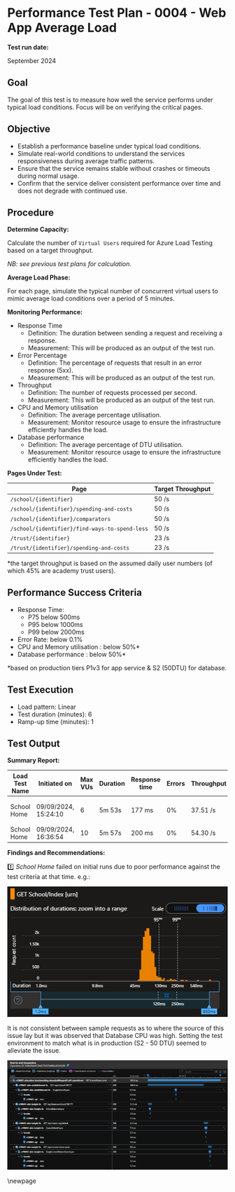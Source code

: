 ﻿# Performance Test Plan - 0004 - Web App Average Load

**Test run date:**

September 2024

## Goal

The goal of this test is to measure how well the service performs under typical load conditions. Focus will be on verifying the critical pages.

## Objective

- Establish a performance baseline under typical load conditions.
- Simulate real-world conditions to understand the services responsiveness during average traffic patterns.
- Ensure that the service remains stable without crashes or timeouts  during normal usage.
- Confirm that the service deliver consistent performance over time and does not degrade with continued use.

## Procedure

**Determine Capacity:**

Calculate the number of `Virtual Users` required for Azure Load Testing based on a target throughput.

_NB: see previous test plans for calculation._

**Average Load Phase:**

For each page, simulate the typical number of concurrent virtual users to mimic average load conditions over a period of 5 minutes.

**Monitoring Performance:**

- Response Time
  - Definition: The duration between sending a request and receiving a response.
  - Measurement: This will be produced as an output of the test run.
- Error Percentage
  - Definition: The percentage of requests that result in an error response (5xx).
  - Measurement: This will be produced as an output of the test run.
- Throughput
  - Definition: The number of requests processed per second.
  - Measurement: This will be produced as an output of the test run.
- CPU and Memory utilisation
  - Definition: The average percentage utilisation.
  - Measurement: Monitor resource usage to ensure the infrastructure efficiently handles the load.
- Database performance
  - Definition: The average percentage of DTU utilisation.
  - Measurement: Monitor resource usage to ensure the infrastructure efficiently handles the load.

**Pages Under Test:**

| Page                                           | Target Throughput |
|------------------------------------------------|-------------------|
| `/school/{identifier}`                         | 50 /s             |
| `/school/{identifier}/spending-and-costs`      | 50 /s             |
| `/school/{identifier}/comparators`             | 50 /s             |
| `/school/{identifier}/find-ways-to-spend-less` | 50 /s             |
| `/trust/{identifier}`                          | 23 /s             |
| `/trust/{identifier}/spending-and-costs`       | 23 /s             |

*the target throughput is based on the assumed daily user numbers (of which 45% are academy trust users).

## Performance Success Criteria

- Response Time:
  - P75 below 500ms
  - P95 below 1000ms
  - P99 below 2000ms
- Error Rate:  below 0.1%
- CPU and Memory utilisation : below 50%*
- Database performance : below 50%*

*based on production tiers P1v3 for app service & S2 (50DTU) for database.

## Test Execution

- Load pattern: Linear
- Test duration (minutes): 6
- Ramp-up time (minutes): 1

## Test Output

**Summary Report:**

<!-- take care with final separator line in piped table, as pandoc uses this for relative column widths -->
| Load Test Name | Initiated on         | Max VUs | Duration | Response time | Errors | Throughput | Result      |
|----------------|----------------------|---------|----------|---------------|--------|------------|-------------|
| School Home    | 09/09/2024, 15:24:10 | 6       | 5m 53s   | 177 ms        | 0%     | 37.51 /s   | [❌ Failed](https://portal.azure.com/#blade/Microsoft_Azure_CloudNativeTesting/NewReport/resourceId/%2Fsubscriptions%2Fa5c0a8d7-a54d-4a6d-ab79-4ca64a3b750f%2Fresourcegroups%2Fs198t01-ebis-perf-tests%2Fproviders%2Fmicrosoft.loadtestservice%2Floadtests%2Fs198t01-load-tests/testId/32e87f8f-e0a2-4393-ad0e-13559aead029/testRunId/ad67a760-d021-47b6-9a84-d9747f649163) 1️⃣ |
| School Home    | 09/09/2024, 16:36:54 | 10      | 5m 57s   | 200 ms        | 0%     | 54.30 /s   | [✅ Passed](https://portal.azure.com/#blade/Microsoft_Azure_CloudNativeTesting/NewReport/resourceId/%2Fsubscriptions%2Fa5c0a8d7-a54d-4a6d-ab79-4ca64a3b750f%2Fresourcegroups%2Fs198t01-ebis-perf-tests%2Fproviders%2Fmicrosoft.loadtestservice%2Floadtests%2Fs198t01-load-tests/testId/32e87f8f-e0a2-4393-ad0e-13559aead029/testRunId/a1eaae12-8343-4460-a3ab-88364b8be04c)     |

**Findings and Recommendations:**

1️⃣ _School Home_ failed on initial runs due to poor performance against the test criteria at that time. e.g.:

![Distribution of durations for School Home](../images/school-home-001.png)

It is not consistent between sample requests as to where the source of this issue lay but it was observed that Database CPU was high. Setting the test environment to match what is in production (S2 - 50 DTU) seemed to alleviate the issue.

![Sample Transaction for School Home](../images/school-home-002.png)

<!-- Leave the rest of this page blank -->
\newpage
